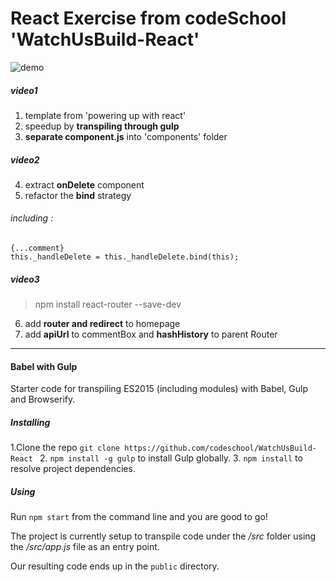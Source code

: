 # React Exercise from codeSchool 'WatchUsBuild-React'

![demo](https://github.com/SusanLulu/React-watchUsBuild/raw/master/csreact.gif)

##### video1
1. template from 'powering up with react'
2. speedup by **transpiling through gulp**
3. **separate component.js** into 'components' folder
##### video2
4. extract **onDelete** component
5. refactor the **bind** strategy
###### including : 

```
{...comment}  
this._handleDelete = this._handleDelete.bind(this);
```

##### video3
>npm install react-router --save-dev
6. add **router and redirect** to homepage
7. add **apiUrl** to commentBox and **hashHistory** to parent Router

---
#### Babel with Gulp
Starter code for transpiling ES2015 (including modules) with Babel, Gulp and Browserify.


##### Installing

1.Clone the repo `git clone https://github.com/codeschool/WatchUsBuild-React `
2. `npm install -g gulp` to install Gulp globally.
3. `npm install` to resolve project dependencies.

##### Using

Run `npm start` from the command line and you are good to go!

The project is currently setup to transpile code under the _/src_ folder using the _/src/app.js_ file as an entry point.

Our resulting code ends up in the `public` directory.



